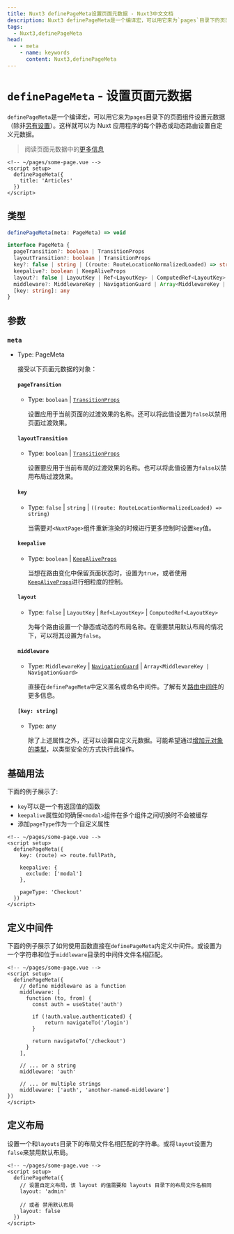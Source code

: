 ```yaml
---
title: Nuxt3 definePageMeta设置页面元数据 - Nuxt3中文文档
description: Nuxt3 definePageMeta是一个编译宏，可以用它来为`pages`目录下的页面组件设置元数据.
tags: 
  - Nuxt3,definePageMeta
head:
  - - meta
    - name: keywords
      content: Nuxt3,definePageMeta
---
```


# `definePageMeta` - 设置页面元数据

`definePageMeta`是一个编译宏，可以用它来为`pages`目录下的页面组件设置元数据（除非[另有设置](https://v3.nuxtjs.org/api/configuration/nuxt.config#pages)）。这样就可以为 Nuxt 应用程序的每个静态或动态路由设置自定义元数据。

> 阅读页面元数据中的[更多信息](/nuxt3/directory-pages#page-metadata-页面元数据)

```vue
<!-- ~/pages/some-page.vue -->
<script setup>
  definePageMeta({
    title: 'Articles'
  })
</script>
```

## 类型

```ts
definePageMeta(meta: PageMeta) => void

interface PageMeta {
  pageTransition?: boolean | TransitionProps
  layoutTransition?: boolean | TransitionProps
  key?: false | string | ((route: RouteLocationNormalizedLoaded) => string)
  keepalive?: boolean | KeepAliveProps
  layout?: false | LayoutKey | Ref<LayoutKey> | ComputedRef<LayoutKey>
  middleware?: MiddlewareKey | NavigationGuard | Array<MiddlewareKey | NavigationGuard>
  [key: string]: any
}
```

## 参数

### `meta`

- Type: PageMeta

    接受以下页面元数据的对象：

    #### `pageTransition`

    - Type: `boolean` | [`TransitionProps`](https://cn.vuejs.org/api/built-in-components.html#transition)

        设置应用于当前页面的过渡效果的名称。还可以将此值设置为`false`以禁用页面过渡效果。

    #### `layoutTransition`

    - Type: `boolean` | [`TransitionProps`](https://cn.vuejs.org/api/built-in-components.html#transition)

        设置要应用于当前布局的过渡效果的名称。也可以将此值设置为`false`以禁用布局过渡效果。

    #### `key`

    - Type: `false` | `string` | `((route: RouteLocationNormalizedLoaded) => string)`

        当需要对`<NuxtPage>`组件重新渲染的时候进行更多控制时设置`key`值。

    #### `keepalive`

    - Type: `boolean` | [`KeepAliveProps`](https://cn.vuejs.org/api/built-in-components.html#keepalive)

        当想在路由变化中保留页面状态时，设置为`true`，或者使用[`KeepAliveProps`](https://cn.vuejs.org/api/built-in-components.html#keepalive)进行细粒度的控制。

    #### `layout`

    - Type: `false` | `LayoutKey` | `Ref<LayoutKey>` | `ComputedRef<LayoutKey>`

        为每个路由设置一个静态或动态的布局名称。在需要禁用默认布局的情况下，可以将其设置为`false`。

    #### `middleware`

    - Type: `MiddlewareKey` | [`NavigationGuard`](https://router.vuejs.org/zh/api/#navigationguard) | `Array<MiddlewareKey | NavigationGuard>`

        直接在`definePageMeta`中定义匿名或命名中间件。了解有关[路由中间件](/nuxt3/directory-middleware)的更多信息。

    #### `[key: string]`

    - Type: any

        除了上述属性之外，还可以设置自定义元数据。可能希望通过[增加元对象的类型](/nuxt3/directory-pages#自定义元数据)，以类型安全的方式执行此操作。

## 基础用法

下面的例子展示了:

- `key`可以是一个有返回值的函数
- `keepalive`属性如何确保`<modal>`组件在多个组件之间切换时不会被缓存
- 添加`pageType`作为一个自定义属性

```vue
<!-- ~/pages/some-page.vue -->
<script setup>
  definePageMeta({
    key: (route) => route.fullPath,

    keepalive: {
      exclude: ['modal']
    },

    pageType: 'Checkout'
  })
</script>
```

## 定义中间件

下面的例子展示了如何使用函数直接在`definePageMeta`内定义中间件。或设置为一个字符串和位于`middleware`目录的中间件文件名相匹配。

```vue
<!-- ~/pages/some-page.vue -->
<script setup>
  definePageMeta({
    // define middleware as a function
    middleware: [
      function (to, from) {
        const auth = useState('auth')
        
        if (!auth.value.authenticated) {
            return navigateTo('/login')
        }
        
        return navigateTo('/checkout')
      }
    ],

    // ... or a string
    middleware: 'auth'
    
    // ... or multiple strings
    middleware: ['auth', 'another-named-middleware']
})
</script>
```

## 定义布局

设置一个和`layouts`目录下的布局文件名相匹配的字符串。或将`layout`设置为`false`来禁用默认布局。

```vue
<!-- ~/pages/some-page.vue -->
<script setup>
  definePageMeta({
    // 设置自定义布局，该 layout 的值需要和 layouts 目录下的布局文件名相同
    layout: 'admin'
    
    // 或者 禁用默认布局
    layout: false
  })
</script>
```